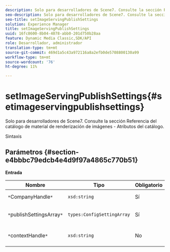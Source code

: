 ```yaml
---
description: Solo para desarrolladores de Scene7. Consulte la sección Referencia del catálogo de material de renderización de imágenes - Atributos del catálogo.
seo-description: Solo para desarrolladores de Scene7. Consulte la sección Referencia del catálogo de material de renderización de imágenes - Atributos del catálogo.
seo-title: setImageServingPublishSettings
solution: Experience Manager
title: setImageServingPublishSettings
uuid: 16fc8600-8b04-4078-abb0-201d750b28aa
feature: Dynamic Media Classic,SDK/API
role: Desarrollador, administrador
translation-type: tm+mt
source-git-commit: 469d1a5c43a972116a8a2efb0de5708800130a99
workflow-type: tm+mt
source-wordcount: '76'
ht-degree: 11%

---
```



# setImageServingPublishSettings{#setimageservingpublishsettings}

Solo para desarrolladores de Scene7. Consulte la sección Referencia del catálogo de material de renderización de imágenes - Atributos del catálogo.

Sintaxis

## Parámetros {#section-e4bbbc79edcb4e4d9f97a4865c770b51}

**Entrada**

| Nombre | Tipo | Obligatorio | Descripción |
|---|---|---|---|
| `*`CompanyHandle`*` | `xsd:string` | Sí | Identificador de la empresa. |
| `*`publishSettingsArray`*` | `types:ConfigSettingArray` | Sí | Solo para desarrolladores de Scene7. |
| `*`contextHandle`*` | `xsd:string` | No | Gestionar en el contexto de publicación. |

